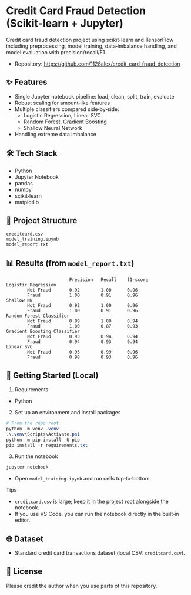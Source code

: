 # Credit Card Fraud Detection (Scikit‑learn + Jupyter)

Credit card fraud detection project using scikit-learn and TensorFlow including preprocessing, model training, data‑imbalance handling, and model evaluation with precision/recall/F1.

- Repository: https://github.com/1128alex/credit_card_fraud_detection

## ✨ Features
- Single Jupyter notebook pipeline: load, clean, split, train, evaluate
- Robust scaling for amount‑like features
- Multiple classifiers compared side‑by‑side:
  - Logistic Regression, Linear SVC
  - Random Forest, Gradient Boosting
  - Shallow Neural Network
- Handling extreme data imbalance

## 🛠️ Tech Stack
- Python
- Jupyter Notebook
- pandas
- numpy
- scikit‑learn
- matplotlib

## 📁 Project Structure
```
creditcard.csv
model_training.ipynb
model_report.txt
```

## 📊 Results (from `model_report.txt`)
```
                        Precision   Recall    f1-score
Logistic Regression
        Not Fraud       0.92        1.00      0.96
        Fraud           1.00        0.91      0.96
Shallow NN
        Not Fraud       0.92        1.00      0.96
        Fraud           1.00        0.91      0.96
Random Forest Classifier
        Not Fraud       0.89        1.00      0.94
        Fraud           1.00        0.87      0.93
Gradient Boosting Classifier
        Not Fraud       0.93        0.94      0.94
        Fraud           0.94        0.93      0.94
Linear SVC
        Not Fraud       0.93        0.99      0.96
        Fraud           0.98        0.93      0.96
```


## 🚀 Getting Started (Local)

1) Requirements
- Python

2) Set up an environment and install packages
```powershell
# From the repo root
python -m venv .venv
.\.venv\Scripts\Activate.ps1
python -m pip install -U pip
pip install -r requirements.txt
```

3) Run the notebook
```powershell
jupyter notebook
```
- Open `model_training.ipynb` and run cells top‑to‑bottom.

Tips
- `creditcard.csv` is large; keep it in the project root alongside the notebook.
- If you use VS Code, you can run the notebook directly in the built‑in editor.

## 🌐 Dataset
- Standard credit card transactions dataset (local CSV: `creditcard.csv`).

## 📄 License
Please credit the author when you use parts of this repository.
